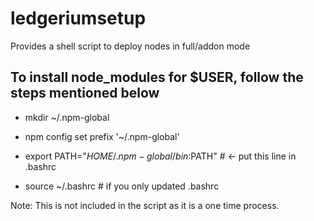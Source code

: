 # ledgeriumsetup

Provides a shell script to deploy nodes in full/addon mode

## To install node_modules for $USER, follow the steps mentioned below

* mkdir ~/.npm-global

* npm config set prefix '~/.npm-global'

* export PATH="$HOME/.npm-global/bin:$PATH"  # ← put this line in .bashrc

* source ~/.bashrc  # if you only updated .bashrc

Note: This is not included in the script as it is a one time process.